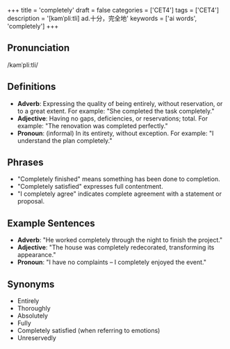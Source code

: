 +++
title = 'completely'
draft = false
categories = ['CET4']
tags = ['CET4']
description = '[kəmˈpliːtli] ad.十分，完全地'
keywords = ['ai words', 'completely']
+++

## Pronunciation
/kəmˈpliːtli/

## Definitions
- **Adverb**: Expressing the quality of being entirely, without reservation, or to a great extent. For example: "She completed the task completely."
- **Adjective**: Having no gaps, deficiencies, or reservations; total. For example: "The renovation was completed perfectly."
- **Pronoun**: (informal) In its entirety, without exception. For example: "I understand the plan completely."

## Phrases
- "Completely finished" means something has been done to completion.
- "Completely satisfied" expresses full contentment.
- "I completely agree" indicates complete agreement with a statement or proposal.

## Example Sentences
- **Adverb**: "He worked completely through the night to finish the project."
- **Adjective**: "The house was completely redecorated, transforming its appearance."
- **Pronoun**: "I have no complaints – I completely enjoyed the event."

## Synonyms
- Entirely
- Thoroughly
- Absolutely
- Fully
- Completely satisfied (when referring to emotions)
- Unreservedly
